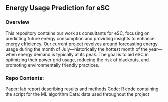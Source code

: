 ## Energy Usage Prediction for eSC
### Overview
This repository contains our work as consultants for eSC, focusing on predicting future energy consumption and providing insights to enhance energy efficiency. Our current project revolves around forecasting energy usage during the month of July—historically the hottest month of the year—when energy demand is typically at its peak. The goal is to aid eSC in optimizing their power grid usage, reducing the risk of blackouts, and promoting environmentally friendly practices.

### Repo Contents:
Paper: lab report describing results and methods
Code: R code containing the script for the ML algorithm 
Data: data used throughout the project

